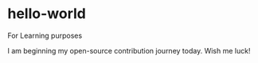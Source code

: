 # hello-world
For Learning purposes

I am beginning my open-source contribution journey today.
Wish me luck!
